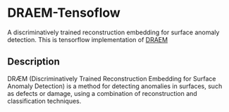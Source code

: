 # DRAEM-Tensoflow
A discriminatively trained reconstruction embedding for surface anomaly detection.
This is tensorflow implementation of [DRAEM](https://arxiv.org/pdf/2108.07610v2.pdf)
## Description
DRÆM (Discriminatively Trained Reconstruction Embedding for Surface Anomaly Detection) is a method for detecting anomalies in surfaces, 
such as defects or damage, using a combination of reconstruction and classification techniques.

